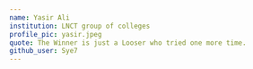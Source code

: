 ```yaml
---
name: Yasir Ali
institution: LNCT group of colleges
profile_pic: yasir.jpeg
quote: The Winner is just a Looser who tried one more time.
github_user: Sye7
---
```

